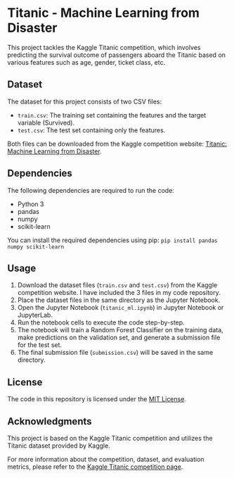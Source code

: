 # Titanic - Machine Learning from Disaster

This project tackles the Kaggle Titanic competition, which involves predicting the survival outcome of passengers aboard the Titanic based on various features such as age, gender, ticket class, etc.

## Dataset

The dataset for this project consists of two CSV files:

- `train.csv`: The training set containing the features and the target variable (Survived).
- `test.csv`: The test set containing only the features.

Both files can be downloaded from the Kaggle competition website: [Titanic: Machine Learning from Disaster](https://www.kaggle.com/c/titanic/data).

## Dependencies

The following dependencies are required to run the code:

- Python 3
- pandas
- numpy
- scikit-learn

You can install the required dependencies using pip:
`pip install pandas numpy scikit-learn`

## Usage

1. Download the dataset files (`train.csv` and `test.csv`) from the Kaggle competition website. I have included the 3 files in my code repository.
2. Place the dataset files in the same directory as the Jupyter Notebook.
3. Open the Jupyter Notebook (`titanic_ml.ipynb`) in Jupyter Notebook or JupyterLab.
4. Run the notebook cells to execute the code step-by-step.
5. The notebook will train a Random Forest Classifier on the training data, make predictions on the validation set, and generate a submission file for the test set.
6. The final submission file (`submission.csv`) will be saved in the same directory.

## License

The code in this repository is licensed under the [MIT License](LICENSE).

## Acknowledgments

This project is based on the Kaggle Titanic competition and utilizes the Titanic dataset provided by Kaggle.

For more information about the competition, dataset, and evaluation metrics, please refer to the [Kaggle Titanic competition page](https://www.kaggle.com/c/titanic).
